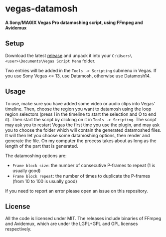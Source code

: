 # vegas-datamosh
**A Sony/MAGIX Vegas Pro datamoshing script, using FFmpeg and Avidemux**

## Setup
Download the latest [release](../../releases/) and unpack it into your ```C:\Users\<user>\Documents\Vegas Script Menu``` folder.

Two entries will be added in the ```Tools -> Scripting``` submenu in Vegas. If you use Sony Vegas <= 13, use Datamosh, otherwise use Datamosh14.


## Usage
To use, make sure you have added some video or audio clips into Vegas' timeline. Then, choose the region you want to datamosh using the loop region selectors (press I in the timeline to start the selection and O to end it). Then start the script by clicking on it in ```Tools -> Scripting```. The script may ask you to restart Vegas the first time you use the plugin, and may ask you to choose the folder which will contain the generated datamoshed files. It will then let you choose some datamoshing options, then render and generate the file. On my computer the process takes about as long as the length of the part that is generated.


The datamoshing options are:
- ```Frame block size```: the number of consecutive P-frames to repeat (1 is usually good)
- ```Frame block repeat```: the number of times to duplicate the P-frames (from 10 to 100 is usually good)


If you need to report an error please open an issue on this repository.


## License
All the code is licensed under MIT. The releases include binaries of FFmpeg and Avidemux, which are under the LGPL+GPL and GPL licenses respectively.